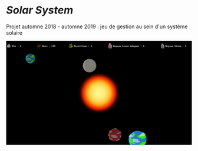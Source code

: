 # *Solar System*

Projet automne 2018 - automne 2019 : jeu de gestion au sein d'un système solaire

![](screenshot.png)
